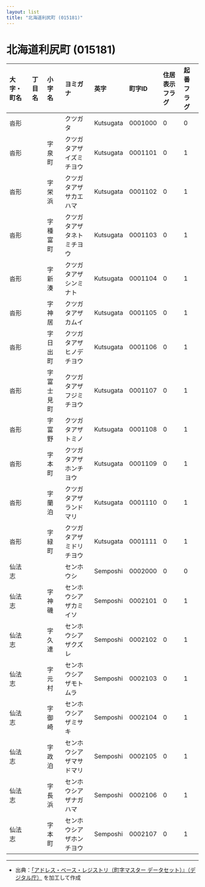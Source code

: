 ```yaml
---
layout: list
title: "北海道利尻町 (015181)"
---
```


# 北海道利尻町 (015181)

| 大字・町名 | 丁目名 | 小字名 | ヨミガナ | 英字 | 町字ID | 住居表示フラグ | 起番フラグ |
|:---|:---|:---|:---|:---|:---|:---|:---|
| 沓形 |  |  | クツガタ | Kutsugata | 0001000 | 0 | 0 |
| 沓形 |  | 字泉町 | クツガタアザイズミチヨウ | Kutsugata | 0001101 | 0 | 1 |
| 沓形 |  | 字栄浜 | クツガタアザサカエハマ | Kutsugata | 0001102 | 0 | 1 |
| 沓形 |  | 字種富町 | クツガタアザタネトミチヨウ | Kutsugata | 0001103 | 0 | 1 |
| 沓形 |  | 字新湊 | クツガタアザシンミナト | Kutsugata | 0001104 | 0 | 1 |
| 沓形 |  | 字神居 | クツガタアザカムイ | Kutsugata | 0001105 | 0 | 1 |
| 沓形 |  | 字日出町 | クツガタアザヒノデチヨウ | Kutsugata | 0001106 | 0 | 1 |
| 沓形 |  | 字富士見町 | クツガタアザフジミチヨウ | Kutsugata | 0001107 | 0 | 1 |
| 沓形 |  | 字富野 | クツガタアザトミノ | Kutsugata | 0001108 | 0 | 1 |
| 沓形 |  | 字本町 | クツガタアザホンチヨウ | Kutsugata | 0001109 | 0 | 1 |
| 沓形 |  | 字蘭泊 | クツガタアザランドマリ | Kutsugata | 0001110 | 0 | 1 |
| 沓形 |  | 字緑町 | クツガタアザミドリチヨウ | Kutsugata | 0001111 | 0 | 1 |
| 仙法志 |  |  | センホウシ | Semposhi | 0002000 | 0 | 0 |
| 仙法志 |  | 字神磯 | センホウシアザカミイソ | Semposhi | 0002101 | 0 | 1 |
| 仙法志 |  | 字久連 | センホウシアザクズレ | Semposhi | 0002102 | 0 | 1 |
| 仙法志 |  | 字元村 | センホウシアザモトムラ | Semposhi | 0002103 | 0 | 1 |
| 仙法志 |  | 字御崎 | センホウシアザミサキ | Semposhi | 0002104 | 0 | 1 |
| 仙法志 |  | 字政泊 | センホウシアザマサドマリ | Semposhi | 0002105 | 0 | 1 |
| 仙法志 |  | 字長浜 | センホウシアザナガハマ | Semposhi | 0002106 | 0 | 1 |
| 仙法志 |  | 字本町 | センホウシアザホンチヨウ | Semposhi | 0002107 | 0 | 1 |

---

- 出典：[「アドレス・ベース・レジストリ（町字マスター データセット）』（デジタル庁）](https://www.digital.go.jp/policies/base_registry_address/) を加工して作成